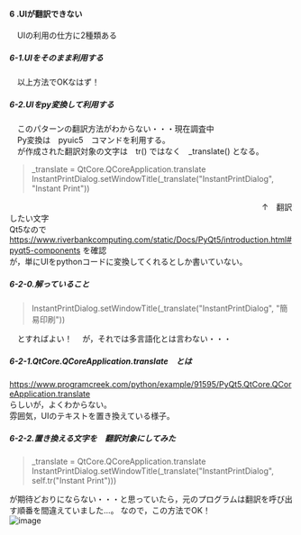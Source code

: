 #### 6 .UIが翻訳できない  
　UIの利用の仕方に2種類ある
 
##### 6-1.UIをそのまま利用する  
 　以上方法でOKなはず！  
  
##### 6-2.UIをpy変換して利用する  
　このパターンの翻訳方法がわからない・・・現在調査中  
　Py変換は　pyuic5　コマンドを利用する。  
　が作成された翻訳対象の文字は　tr() ではなく　_translate() となる。  

>_translate = QtCore.QCoreApplication.translate  
>InstantPrintDialog.setWindowTitle(_translate("InstantPrintDialog", "Instant Print"))  

 　　　　　　　　　　　　　　　　　　　　　　　　　　　　　　　　↑　翻訳したい文字  
  Qt5なので　https://www.riverbankcomputing.com/static/Docs/PyQt5/introduction.html#pyqt5-components を確認  
  が，単にUIをpythonコードに変換してくれるとしか書いていない。
##### 6-2-0.解っていること
>InstantPrintDialog.setWindowTitle(_translate("InstantPrintDialog", "簡易印刷"))  

　とすればよい！
　が，それでは多言語化とは言わない・・・  

##### 6-2-1.QtCore.QCoreApplication.translate　とは
 https://www.programcreek.com/python/example/91595/PyQt5.QtCore.QCoreApplication.translate  
 らしいが，よくわからない。  
 雰囲気，UIのテキストを置き換えている様子。  

##### 6-2-2.置き換える文字を　翻訳対象にしてみた  
>_translate = QtCore.QCoreApplication.translate  
>InstantPrintDialog.setWindowTitle(_translate("InstantPrintDialog", self.tr("Instant Print")))  

 が期待どおりにならない・・・と思っていたら，元のプログラムは翻訳を呼び出す順番を間違えていました...。
 なので，この方法でOK！  
 ![image](https://user-images.githubusercontent.com/86514652/179506390-8e6dcb23-39bd-471d-9ae3-cfed4de5ef19.png)
